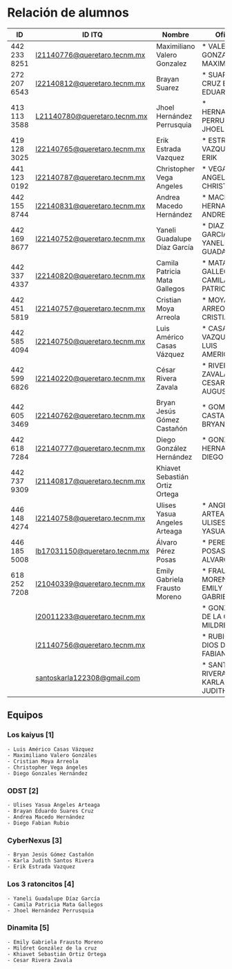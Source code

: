 # Relación de alumnos

| ID           | ID ITQ                        | Nombre                         | Oficial                         | Equipo |
| ------------ | ----------------------------- | ------------------------------ | ------------------------------- | ------ |
| 442 233 8251 | l21140776@queretaro.tecnm.mx  | Maximiliano Valero Gonzalez    | * VALERO GONZALEZ MAXIMILIANO   | 1      |
| 272 207 6543 | l22140812@queretaro.tecnm.mx  | Brayan Suarez                  | * SUAREZ CRUZ BRAYAN EDUARDO    | 2      |
| 413 113 3588 | L21140780@queretaro.tecnm.mx  | Jhoel Hernández Perrusquia     | * HERNANDEZ PERRUSQUIA JHOEL    | 4      |
| 419 128 3025 | l22140765@queretaro.tecnm.mx  | Erik Estrada Vazquez           | * ESTRADA VAZQUEZ ERIK          | 3      |
| 441 123 0192 | l22140787@queretaro.tecnm.mx  | Christopher Vega Angeles       | * VEGA ANGELES CHRISTOPHER      | 1      |
| 442 155 8744 | l22140831@queretaro.tecnm.mx  | Andrea Macedo Hernández        | * MACEDO HERNANDEZ ANDREA       | 2      |
| 442 169 8677 | l22140752@queretaro.tecnm.mx  | Yaneli Guadalupe Díaz García   | * DIAZ GARCIA YANELI GUADALUPE  | 4      |
| 442 337 4337 | l22140820@queretaro.tecnm.mx  | Camila Patricia Mata Gallegos  | * MATA GALLEGOS CAMILA PATRICIA | 4      |
| 442 451 5819 | l22140757@queretaro.tecnm.mx  | Cristian Moya Arreola          | * MOYA ARREOLA CRISTIAN         | 1      |
| 442 585 4094 | l22140750@queretaro.tecnm.mx  | Luis Américo Casas Vázquez     | * CASAS VAZQUEZ LUIS AMERICO    | 1      |
| 442 599 6826 | l22140220@queretaro.tecnm.mx  | César Rivera Zavala            | * RIVERA ZAVALA CESAR AUGUSTO   | 5      |
| 442 605 3469 | l22140762@queretaro.tecnm.mx  | Bryan Jesús Gómez Castañón     | * GOMEZ CASTAÑON BRYAN JESUS    | 3      |
| 442 618 7284 | l22140777@queretaro.tecnm.mx  | Diego González Hernández       | * GONZALEZ HERNANDEZ DIEGO      | 1      |
| 442 737 9309 | l21140817@queretaro.tecnm.mx  | Khiavet Sebastián Ortiz Ortega |                                 | 5      |
| 446 148 4274 | l22140758@queretaro.tecnm.mx  | Ulises Yasua Angeles Arteaga   | * ANGELES ARTEAGA ULISES YASUA  | 2      |
| 446 185 5008 | lb17031150@queretaro.tecnm.mx | Álvaro Pérez Posas             | * PEREZ POSAS ALVARO            |        |
| 618 252 7208 | l21040339@queretaro.tecnm.mx  | Emily Gabriela Frausto Moreno  | * FRAUSTO MORENO EMILY GABRIELA | 5      |
|              | l20011233@queretaro.tecnm.mx  |                                | * GONZALEZ DE LA CRUZ MILDRET   | 5      |
|              | l21140756@queretaro.tecnm.mx  |                                | * RUBIO DE DIOS DIEGO FABIAN    | 2      |
|              | santoskarla122308@gmail.com   |                                | * SANTOS RIVERA KARLA JUDITH    | 3      |

## Equipos

### Los kaiyus [1]

    - Luis Américo Casas Vázquez
    - Maximiliano Valero Gonzáles
    - Cristian Moya Arreola 
    - Christopher Vega ángeles 
    - Diego Gonzales Hernández 

### ODST [2]

    - Ulises Yasua Angeles Arteaga
    - Brayan Eduardo Suares Cruz
    - Andrea Macedo Hernández
    - Diego Fabian Rubio

### CyberNexus [3]

    - Bryan Jesús Gómez Castañón 
    - Karla Judith Santos Rivera
    - Erik Estrada Vazquez

### Los 3 ratoncitos [4]

    - Yaneli Guadalupe Díaz García 
    - Camila Patricia Mata Gallegos
    - Jhoel Hernández Perrusquia

### Dinamita [5]

    - Emily Gabriela Frausto Moreno 
    - Mildret González de la cruz
    - Khiavet Sebastián Ortiz Ortega
    - Cesar Rivera Zavala
